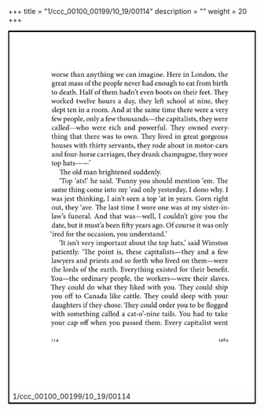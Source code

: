 +++
title = "1/ccc_00100_00199/10_19/00114"
description = ""
weight = 20
+++

<table style="border:2px solid black;max-width:800px;max-height:800px;" 
><tr><td>
<img class="center-fit-jpg"
src="/jpg_/out_jpg_1984__114.jpg">
1/ccc_00100_00199/10_19/00114
</img></td></tr></table>
